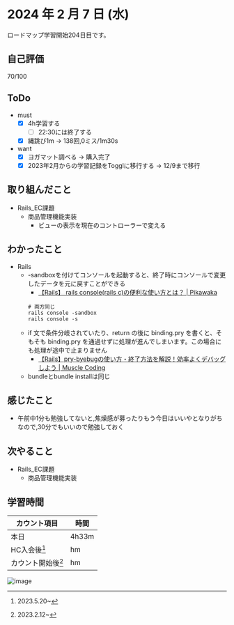 # 2024 年 2 月 7 日 (水)
ロードマップ学習開始204日目です。

## 自己評価
70/100

## ToDo
- must
  - [x] 4h学習する
    - [ ] 22:30には終了する
  - [x] 縄跳び1m -> 138回,0ミス/1m30s
- want
  - [x] ヨガマット調べる -> 購入完了
  - [x] 2023年2月からの学習記録をTogglに移行する -> 12/9まで移行

## 取り組んだこと
- Rails_EC課題
  - 商品管理機能実装
    - ビューの表示を現在のコントローラーで変える

## わかったこと
- Rails
  - -sandboxを付けてコンソールを起動すると、終了時にコンソールで変更したデータを元に戻すことができる
    - [【Rails】 rails console(rails c)の便利な使い方とは？ | Pikawaka](https://pikawaka.com/rails/rails-console)
    ```
    # 両方同じ
    rails console -sandbox
    rails console -s
    ```
  - if 文で条件分岐されていたり、return の後に binding.pry を書くと、そもそも binding.pry を通過せずに処理が進んでしまいます。この場合にも処理が途中で止まりません
    - [【Rails】pry-byebugの使い方・終了方法を解説！効率よくデバッグしよう | Muscle Coding](https://musclecoding.com/rails-pry-byebug/#index_id10)
  - bundleとbundle installは同じ

## 感じたこと
- 午前中1分も勉強してないと,焦燥感が募ったりもう今日はいいやとなりがちなので,30分でもいいので勉強しておく

## 次やること
- Rails_EC課題
  - 商品管理機能実装

## 学習時間
|カウント項目|時間|
|----|----|
|本日 |4h33m|
|HC入会後[^1]|hm|
|カウント開始後[^2]|hm|

[^1]: 2023.5.20~
[^2]: 2023.2.12~


![image](https://github.com/nil-ramuda/daily_report/assets/94735931/29809834-8538-409c-bfcc-df41f2bb8071)
